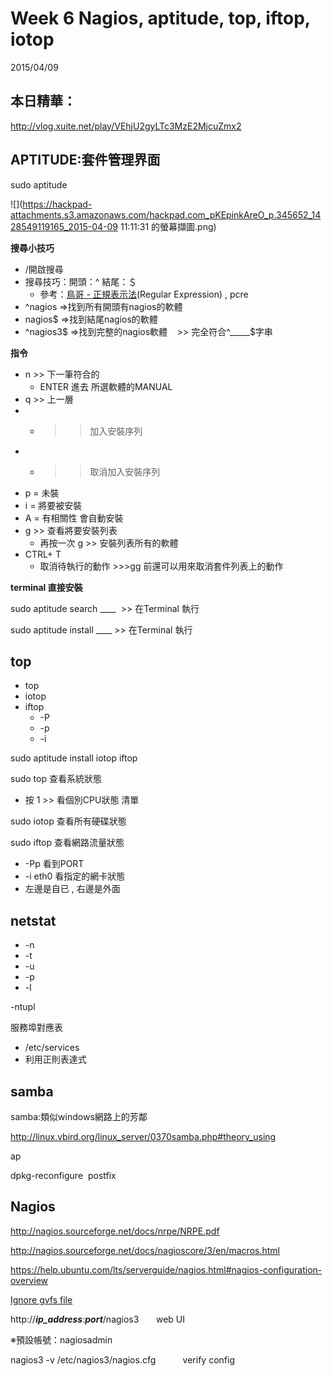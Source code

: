 # Week 6 Nagios, aptitude, top, iftop, iotop

2015/04/09

## 本日精華：

[](http://vlog.xuite.net/play/VEhjU2gyLTc3MzE2MjcuZmx2)http://vlog.xuite.net/play/VEhjU2gyLTc3MzE2MjcuZmx2

## APTITUDE:套件管理界面

sudo aptitude

![](https://hackpad-attachments.s3.amazonaws.com/hackpad.com_pKEpinkAreO_p.345652_1428549119165_2015-04-09 11:11:31 的螢幕擷圖.png)

**搜尋小技巧**

*   /開啟搜尋
*   搜尋技巧：開頭：^ 結尾：＄
    *   參考：[鳥哥 - 正規表示法](http://linux.vbird.org/linux_basic/0330regularex.php)(Regular Expression) , pcre
*   ^nagios =>找到所有開頭有nagios的軟體
*   nagios$ =>找到結尾nagios的軟體
*   ^nagios3$ =>找到完整的nagios軟體    >> 完全符合^_____$字串

**指令**

*   n >> 下一筆符合的
    *   ENTER 進去 所選軟體的MANUAL
*   q >> 上一層
*   + >> 加入安裝序列
*   - >> 取消加入安裝序列
*   p = 未裝 
*   i = 將要被安裝
*   A = 有相關性 會自動安裝
*   g >> 查看將要安裝列表
    *   再按一次 g >> 安裝列表所有的軟體
*   CTRL+ T 
    *   取消待執行的動作 >>>gg 前還可以用來取消套件列表上的動作

**terminal 直接安裝**

sudo aptitude search ____  >> 在Terminal 執行 

sudo aptitude install ____ >> 在Terminal 執行 

## top

*   top
*   iotop
*   iftop 
    *   -P
    *   -p
    *   -i

sudo aptitude install iotop iftop

sudo top 查看系統狀態 

*   按 1 >> 看個別CPU狀態 清單

sudo iotop 查看所有硬碟狀態

sudo iftop 查看網路流量狀態      

*   -Pp 看到PORT 
*   -i eth0 看指定的網卡狀態
*   左邊是自已 , 右邊是外面

## netstat

*   -n
*   -t
*   -u
*   -p
*   -l

-ntupl

服務埠對應表

*   /etc/services
*   利用正則表達式

## samba

samba:類似windows網路上的芳鄰

[](http://linux.vbird.org/linux_server/0370samba.php#theory_using)http://linux.vbird.org/linux_server/0370samba.php#theory_using

ap

dpkg-reconfigure  postfix

## Nagios

[](http://nagios.sourceforge.net/docs/nrpe/NRPE.pdf)http://nagios.sourceforge.net/docs/nrpe/NRPE.pdf

[](http://nagios.sourceforge.net/docs/nagioscore/3/en/macros.html)http://nagios.sourceforge.net/docs/nagioscore/3/en/macros.html

[](https://help.ubuntu.com/lts/serverguide/nagios.html#nagios-configuration-overview)https://help.ubuntu.com/lts/serverguide/nagios.html#nagios-configuration-overview

[Ignore gvfs file](https://help.ubuntu.com/community/Nagios3#Post_Install_Tasks)

[](http://ip_address:port/nagios3)http://**_ip_address_**:**_port_**/nagios3       web UI

※預設帳號：nagiosadmin

nagios3 -v /etc/nagios3/nagios.cfg           verify config
